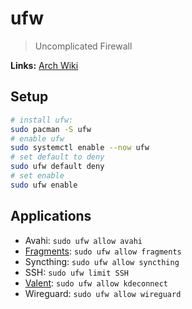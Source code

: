 # ufw

> Uncomplicated Firewall

**Links:** [Arch Wiki]

## Setup

```sh
# install ufw:
sudo pacman -S ufw
# enable ufw
sudo systemctl enable --now ufw
# set default to deny
sudo ufw default deny
# set enable
sudo ufw enable
```

## Applications

- Avahi: `sudo ufw allow avahi`
- [Fragments](../fragments/README.md#Firewall): `sudo ufw allow fragments`
- Syncthing: `sudo ufw allow syncthing`
- SSH: `sudo ufw limit SSH`
- [Valent](../valent/README.md#Firewall): `sudo ufw allow kdeconnect`
- Wireguard: `sudo ufw allow wireguard`

[arch wiki]: https://wiki.archlinux.org/title/ufw
